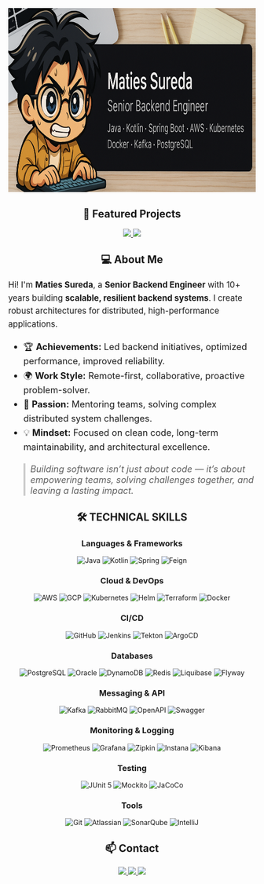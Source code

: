 
<div style="text-align: center;">
    <img height="375" src="assets/banner.png" alt="Maties Sureda Banner"/>
    <h2>📂 Featured Projects </h2>
    <div style="text-align: center;">
      <a href="https://github.com/matiesmengo/event-driven-demo">
        <img src="https://github-readme-stats.vercel.app/api/pin/?username=matiesmengo&repo=event-driven-demo&theme=dracula" />
      </a>
      <a href="https://github.com/matiesmengo/spring-security-demo">
        <img src="https://github-readme-stats.vercel.app/api/pin/?username=matiesmengo&repo=spring-security-demo&theme=dracula" />
      </a>
    </div>
</div>

<div style="text-align: center;">
    <h2>💻 About Me</h2>
</div>

<p style="font-size:1.2em; line-height:1.6;">
    Hi! I'm <strong>Maties Sureda</strong>, a <strong>Senior Backend Engineer</strong> with 10+ years building <strong>scalable, resilient backend systems</strong>. I create robust architectures for distributed, high-performance applications.
</p>

<ul style="font-size:1.30em; line-height:1.6;">
  <li>🏆 <strong>Achievements:</strong> Led backend initiatives, optimized performance, improved reliability.</li>
  <li>🌍 <strong>Work Style:</strong> Remote-first, collaborative, proactive problem-solver.</li>
  <li>🎯 <strong>Passion:</strong> Mentoring teams, solving complex distributed system challenges.</li>
  <li>💡 <strong>Mindset:</strong> Focused on clean code, long-term maintainability, and architectural excellence.</li>
</ul>

<blockquote style="font-size:1.30em; font-style:italic; border-left:4px solid #ccc; padding-left:10px;">
    Building software isn’t just about code — it’s about empowering teams, solving challenges together, and leaving a lasting impact.
</blockquote>

<div style="text-align: center;">
    <h2>🛠 TECHNICAL SKILLS </h2>

### Languages & Frameworks

![Java](https://img.shields.io/badge/Java-ED8B00?style=for-the-badge&logo=java&logoColor=white)
![Kotlin](https://img.shields.io/badge/Kotlin-0095D5?style=for-the-badge&logo=kotlin&logoColor=white)
![Spring](https://img.shields.io/badge/Spring-6DB33F?style=for-the-badge&logo=spring&logoColor=white)
![Feign](https://img.shields.io/badge/Feign-00BFFF?style=for-the-badge&logo=swagger&logoColor=white)

### Cloud & DevOps

![AWS](https://img.shields.io/badge/AWS-232F3E?style=for-the-badge&logo=amazonaws&logoColor=white)
![GCP](https://img.shields.io/badge/Google_Cloud-4285F4?style=for-the-badge&logo=googlecloud&logoColor=white)
![Kubernetes](https://img.shields.io/badge/Kubernetes-326CE5?style=for-the-badge&logo=kubernetes&logoColor=white)
![Helm](https://img.shields.io/badge/Helm-0F63AF?style=for-the-badge&logo=helm&logoColor=white)
![Terraform](https://img.shields.io/badge/Terraform-7B42BC?style=for-the-badge&logo=terraform&logoColor=white)
![Docker](https://img.shields.io/badge/Docker-2496ED?style=for-the-badge&logo=docker&logoColor=white)

### CI/CD

![GitHub](https://img.shields.io/badge/GitHub-181717?style=for-the-badge&logo=github&logoColor=white)
![Jenkins](https://img.shields.io/badge/Jenkins-D24939?style=for-the-badge&logo=jenkins&logoColor=white)
![Tekton](https://img.shields.io/badge/Tekton-009FDA?style=for-the-badge&logo=tekton&logoColor=white)
![ArgoCD](https://img.shields.io/badge/ArgoCD-004080?style=for-the-badge&logo=argo&logoColor=white)

### Databases

![PostgreSQL](https://img.shields.io/badge/PostgreSQL-336791?style=for-the-badge&logo=postgresql&logoColor=white)
![Oracle](https://img.shields.io/badge/Oracle-F80000?style=for-the-badge&logo=oracle&logoColor=white)
![DynamoDB](https://img.shields.io/badge/DynamoDB-4053D6?style=for-the-badge&logo=amazondynamodb&logoColor=white)
![Redis](https://img.shields.io/badge/Redis-DC382D?style=for-the-badge&logo=redis&logoColor=white)
![Liquibase](https://img.shields.io/badge/Liquibase-0052CC?style=for-the-badge&logo=liquibase&logoColor=white)
![Flyway](https://img.shields.io/badge/Flyway-023963?style=for-the-badge&logo=flyway&logoColor=white)

### Messaging & API

![Kafka](https://img.shields.io/badge/Kafka-231F20?style=for-the-badge&logo=apachekafka&logoColor=white)
![RabbitMQ](https://img.shields.io/badge/RabbitMQ-FF6600?style=for-the-badge&logo=rabbitmq&logoColor=white)
![OpenAPI](https://img.shields.io/badge/OpenAPI-6CA0DC?style=for-the-badge&logo=openapiinitiative&logoColor=white)
![Swagger](https://img.shields.io/badge/Swagger-85EA2D?style=for-the-badge&logo=swagger&logoColor=black)

### Monitoring & Logging

![Prometheus](https://img.shields.io/badge/Prometheus-E6522C?style=for-the-badge&logo=prometheus&logoColor=white)
![Grafana](https://img.shields.io/badge/Grafana-F46800?style=for-the-badge&logo=grafana&logoColor=white)
![Zipkin](https://img.shields.io/badge/Zipkin-FE9C1B?style=for-the-badge&logo=zipkin&logoColor=white)
![Instana](https://img.shields.io/badge/Instana-1C81C0?style=for-the-badge&logo=instana&logoColor=white)
![Kibana](https://img.shields.io/badge/Kibana-005571?style=for-the-badge&logo=kibana&logoColor=white)

### Testing

![JUnit 5](https://img.shields.io/badge/JUnit_5-25A162?style=for-the-badge&logo=junit5&logoColor=white)
![Mockito](https://img.shields.io/badge/Mockito-5C2D91?style=for-the-badge&logo=mockito&logoColor=white)
![JaCoCo](https://img.shields.io/badge/JaCoCo-FBFA00?style=for-the-badge&logo=jacoco&logoColor=black)

### Tools

![Git](https://img.shields.io/badge/Git-F05032?style=for-the-badge&logo=git&logoColor=white)
![Atlassian](https://img.shields.io/badge/Atlassian-0052CC?style=for-the-badge&logo=atlassian&logoColor=white)
![SonarQube](https://img.shields.io/badge/SonarQube-4E9BCD?style=for-the-badge&logo=sonarqube&logoColor=white)
![IntelliJ](https://img.shields.io/badge/IntelliJ-000000?style=for-the-badge&logo=intellijidea&logoColor=white)

</div>

<div style="text-align: center;">
<h2> 📫 Contact </h2>
  <a href="https://www.linkedin.com/in/matiesmengo">
    <img src="https://img.shields.io/badge/LinkedIn-0A66C2?style=for-the-badge&logo=linkedin&logoColor=white" />
  </a>
  <a href="mailto:matiesmengo@gmail.com">
    <img src="https://img.shields.io/badge/Email-D14836?style=for-the-badge&logo=gmail&logoColor=white" />
  </a>
  <a href="https://github.com/matiesmengo">
    <img src="https://img.shields.io/badge/GitHub-181717?style=for-the-badge&logo=github&logoColor=white" />
  </a>
</div>


